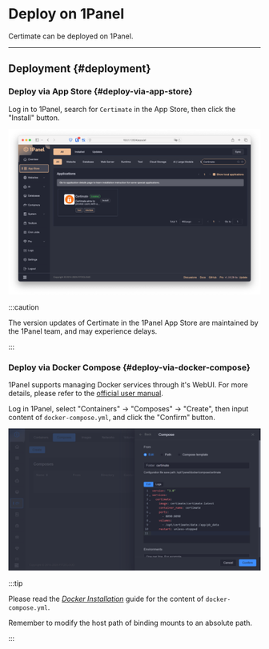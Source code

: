 ﻿# Deploy on 1Panel

Certimate can be deployed on 1Panel.

---

## Deployment {#deployment}

### Deploy via App Store {#deploy-via-app-store}

Log in to 1Panel, search for `Certimate` in the App Store, then click the "Install" button.

![Screenshot](https://github.com/certimate-go/docs/blob/main/static/gh/installation_1panel_appstore.en.png?raw=true)

:::caution

The version updates of Certimate in the 1Panel App Store are maintained by the 1Panel team, and may experience delays.

:::

### Deploy via Docker Compose {#deploy-via-docker-compose}

1Panel supports managing Docker services through it's WebUI. For more details, please refer to the [official user manual](https://docs.1panel.pro/user_manual/containers/introduction/).

Log in 1Panel, select "Containers" -> "Composes" -> "Create", then input content of `docker-compose.yml`, and click the "Confirm" button.

![Screenshot](https://github.com/certimate-go/docs/blob/main/static/gh/installation_1panel.en.png?raw=true)

:::tip

Please read the _[Docker Installation](/docs/getting-started/installation/docker)_ guide for the content of `docker-compose.yml`.

Remember to modify the host path of binding mounts to an absolute path.

:::
